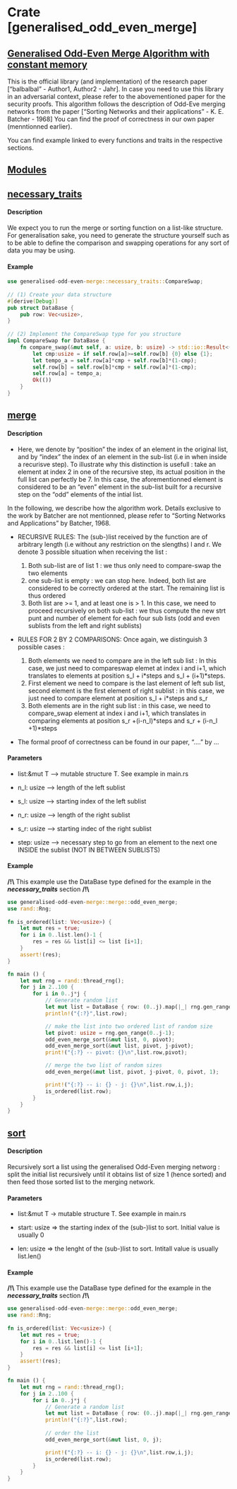 
Crate [generalised\_odd\_even\_merge]
===========================================================================


[Generalised Odd-Even Merge Algorithm with constant memory](#generalised-odd-even-merge-algorithm-with-constant-memory)
-----------------------------------------------------------------------------------------------------------------------

This is the official library (and implementation) of the research paper \[“balbalbal” - Author1, Author2 - Jahr\]. In case you need to use this library in an adversarial context, please refer to the abovementioned paper for the security proofs. This algorithm follows the description of Odd-Eve merging networks from the paper \[“Sorting Networks and their applications” - K. E. Batcher - 1968\] You can find the proof of correctness in our own paper (menntionned earlier).

You can find example linked to every functions and traits in the respective sections.

[Modules](#modules)
-------------------




## [necessary\_traits](#necessary_traits)


#### Description

We expect you to run the merge or sorting function on a list-like structure. For generalisation sake, you need to generate the structure yourself such as to be able to define the comparison and swapping operations for any sort of data you may be using.

#### Example
```rs
use generalised-odd-even-merge::necessary_traits::CompareSwap;
    
// (1) Create your data structure
#[derive(Debug)]
pub struct DataBase {
    pub row: Vec<usize>,
}
    
// (2) Implement the CompareSwap type for you structure
impl CompareSwap for DataBase {
    fn compare_swap(&mut self, a: usize, b: usize) -> std::io::Result<()> {
        let cmp:usize = if self.row[a]>=self.row[b] {0} else {1};
        let tempo_a = self.row[a]*cmp + self.row[b]*(1-cmp);
        self.row[b] = self.row[b]*cmp + self.row[a]*(1-cmp);
        self.row[a] = tempo_a;
        Ok(())
    }
}
```

## [merge](#merge)

#### Description

*   Here, we denote by “position” the index of an element in the original list, and by “index” the index of an element in the sub-list (i.e in when inside a recurisve step). To illustrate why this distinction is usefull : take an element at index 2 in one of the recursive step, its actual position in the full list can perfectly be 7. In this case, the aforementionned element is considered to be an “even” element in the sub-list built for a recursive step on the “odd” elements of the intial list.

In the following, we describe how the algorithm work. Details exclusive to the work by Batcher are not mentionned, please refer to “Sorting Networks and Applications” by Batcher, 1968.

*   RECURSIVE RULES: The (sub-)list received by the function are of arbitrary length (i.e without any restriction on the slengths) l and r. We denote 3 possible situation when receiving the list :
    
    1.  Both sub-list are of list 1 : we thus only need to compare-swap the two elements
    2.  one sub-list is empty : we can stop here. Indeed, both list are considered to be correctly ordered at the start. The remaining list is thus ordered
    3.  Both list are >= 1, and at least one is > 1. In this case, we need to proceed recursively on both sub-list : we thus compute the new strt punt and number of element for each four sub lists (odd and even sublists from the left and right sublists)
*   RULES FOR 2 BY 2 COMPARISONS: Once again, we distinguish 3 possible cases :
    
    1.  Both elements we need to compare are in the left sub list : In this case, we just need to compareswap elemet at index i and i+1, which translates to elements at position s\_l + i\*steps and s\_l + (i+1)\*steps.
    2.  First element we need to compare is the last element of left sub list, second element is the first element of right sublist : in this case, we just need to compare element at position s\_l + i\*steps and s\_r
    3.  Both elements are in the right sub list : in this case, we need to compare\_swap element at index i and i+1, which translates in comparing elements at position s\_r +(i-n\_l)\*steps and s\_r + (i-n\_l +1)\*steps
*   The formal proof of correctness can be found in our paper, “….” by …
    

#### Parameters

*   list:&mut T –> mutable structure T. See example in main.rs
    
*   n\_l: usize –> length of the left sublist
    
*   s\_l: usize –> starting index of the left sublist
    
*   n\_r: usize –> length of the right sublist
    
*   s\_r: usize –> starting indec of the right sublist
    
*   step: usize –> necessary step to go from an element to the next one INSIDE the sublist (NOT IN BETWEEN SUBLISTS)
    

#### Example

**/!\\** This example use the DataBase type defined for the example in the _**necessary\_traits**_ section **/!\\**
```rs 
use generalised-odd-even-merge::merge::odd_even_merge;
use rand::Rng;
    
fn is_ordered(list: Vec<usize>) {
    let mut res = true;
    for i in 0..list.len()-1 {
        res = res && list[i] <= list [i+1];
    }
    assert!(res);
}

fn main () {
    let mut rng = rand::thread_rng();
    for j in 2..100 {
        for i in 0..j*j {
            // Generate random list
            let mut list = DataBase { row: (0..j).map(|_| rng.gen_range(0..1000)).collect() };
            println!("{:?}",list.row);

            // make the list into two ordered list of random size
            let pivot: usize = rng.gen_range(0..j-1);
            odd_even_merge_sort(&mut list, 0, pivot);
            odd_even_merge_sort(&mut list, pivot, j-pivot);
            print!("{:?} -- pivot: {}\n",list.row,pivot);

            // merge the two list of random sizes
            odd_even_merge(&mut list, pivot, j-pivot, 0, pivot, 1);

            print!("{:?} -- i: {} - j: {}\n",list.row,i,j);
            is_ordered(list.row);
        }
    }
}
```

## [sort](#sort)

#### Description

Recursively sort a list using the generalised Odd-Even merging networg : split the initial list recursively until it obtains list of size 1 (hence sorted) and then feed those sorted list to the merging network.

#### Parameters

*   list:&mut T -> mutable structure T. See example in main.rs
    
*   start: usize => the starting index of the (sub-)list to sort. Initial value is usually 0
    
*   len: usize => the lenght of the (sub-)list to sort. Intitall value is usually list.len()
    

#### Example

**/!\\** This example use the DataBase type defined for the example in the _**necessary\_traits**_ section **/!\\**
```rs
use generalised-odd-even-merge::merge::odd_even_merge;
use rand::Rng;
    
fn is_ordered(list: Vec<usize>) {
    let mut res = true;
    for i in 0..list.len()-1 {
        res = res && list[i] <= list [i+1];
    }
    assert!(res);
}

fn main () {
    let mut rng = rand::thread_rng();
    for j in 2..100 {
        for i in 0..j*j {
            // Generate a random list
            let mut list = DataBase { row: (0..j).map(|_| rng.gen_range(0..1000)).collect() };
            println!("{:?}",list.row);
            
            // order the list
            odd_even_merge_sort(&mut list, 0, j);

            print!("{:?} -- i: {} - j: {}\n",list.row,i,j);
            is_ordered(list.row);
        }
    }
}
```